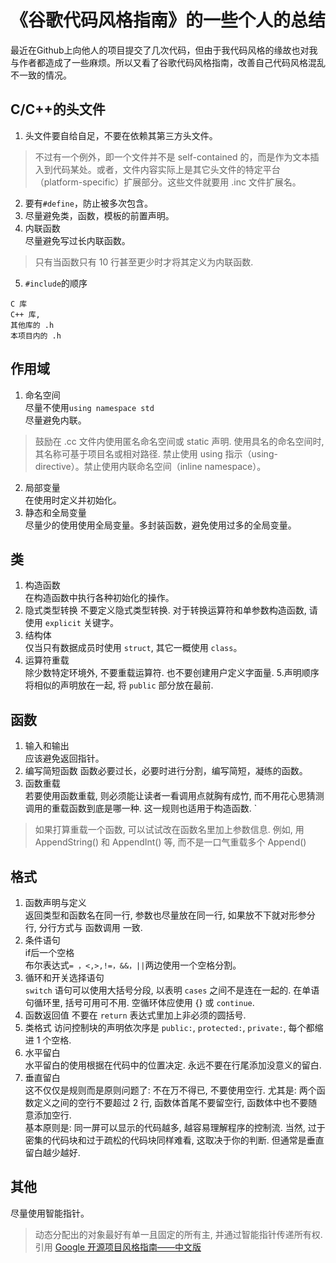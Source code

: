 # 《谷歌代码风格指南》的一些个人的总结  

最近在Github上向他人的项目提交了几次代码，但由于我代码风格的缘故也对我与作者都造成了一些麻烦。所以又看了谷歌代码风格指南，改善自己代码风格混乱不一致的情况。  

## C/C++的头文件  
1. 头文件要自给自足，不要在依赖其第三方头文件。  
> 不过有一个例外，即一个文件并不是 self-contained 的，而是作为文本插入到代码某处。或者，文件内容实际上是其它头文件的特定平台（platform-specific）扩展部分。这些文件就要用 .inc 文件扩展名。

2. 要有`#define`，防止被多次包含。  
3. 尽量避免类，函数，模板的前置声明。   
4. 内联函数  
尽量避免写过长内联函数。  
> 只有当函数只有 10 行甚至更少时才将其定义为内联函数.  

5. `#include`的顺序
```
C 库
C++ 库,
其他库的 .h
本项目内的 .h
```
## 作用域
1. 命名空间   
尽量不使用`using namespace std`  
尽量避免内联。  
> 鼓励在 .cc 文件内使用匿名命名空间或 static 声明. 使用具名的命名空间时, 其名称可基于项目名或相对路径. 禁止使用 using 指示（using-directive）。禁止使用内联命名空间（inline namespace）。  

2. 局部变量  
在使用时定义并初始化。  
3. 静态和全局变量  
尽量少的使用使用全局变量。多封装函数，避免使用过多的全局变量。
## 类
1. 构造函数  
在构造函数中执行各种初始化的操作。  
2. 隐式类型转换
不要定义隐式类型转换. 对于转换运算符和单参数构造函数, 请使用 `explicit` 关键字。
3. 结构体  
仅当只有数据成员时使用 `struct`, 其它一概使用 `class`。
4. 运算符重载  
除少数特定环境外, 不要重载运算符. 也不要创建用户定义字面量.
5.声明顺序   
将相似的声明放在一起, 将 `public` 部分放在最前.
## 函数
1. 输入和输出  
应该避免返回指针。  
2. 编写简短函数
函数必要过长，必要时进行分割，编写简短，凝练的函数。  
3. 函数重载  
若要使用函数重载, 则必须能让读者一看调用点就胸有成竹, 而不用花心思猜测调用的重载函数到底是哪一种. 这一规则也适用于构造函数.  `
> 如果打算重载一个函数, 可以试试改在函数名里加上参数信息. 例如, 用 AppendString() 和 AppendInt() 等, 而不是一口气重载多个 Append()
## 格式
1. 函数声明与定义  
返回类型和函数名在同一行, 参数也尽量放在同一行, 如果放不下就对形参分行, 分行方式与 函数调用 一致.
2. 条件语句  
if后一个空格  
布尔表达式`= ，<,>,!=，&&，||`两边使用一个空格分割。
3. 循环和开关选择语句   
`switch` 语句可以使用大括号分段, 以表明 `cases` 之间不是连在一起的. 在单语句循环里, 括号可用可不用. 空循环体应使用 {} 或 `continue`.
4. 函数返回值
不要在 `return` 表达式里加上非必须的圆括号.  
5. 类格式
访问控制块的声明依次序是 `public:`, `protected:`, `private:`, 每个都缩进 1 个空格.
6. 水平留白   
水平留白的使用根据在代码中的位置决定. 永远不要在行尾添加没意义的留白.   
7. 垂直留白  
这不仅仅是规则而是原则问题了: 不在万不得已, 不要使用空行. 尤其是: 两个函数定义之间的空行不要超过 2 行, 函数体首尾不要留空行, 函数体中也不要随意添加空行.  
基本原则是: 同一屏可以显示的代码越多, 越容易理解程序的控制流. 当然, 过于密集的代码块和过于疏松的代码块同样难看, 这取决于你的判断. 但通常是垂直留白越少越好.  
## 其他
尽量使用智能指针。
> 动态分配出的对象最好有单一且固定的所有主, 并通过智能指针传递所有权.   
引用
[Google 开源项目风格指南——中文版](https://zh-google-styleguide.readthedocs.io/en/latest/)
